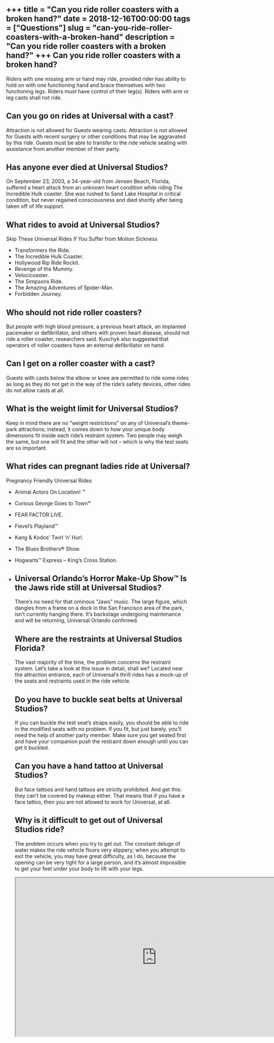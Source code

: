 +++
title = "Can you ride roller coasters with a broken hand?"
date = 2018-12-16T00:00:00
tags = ["Questions"]
slug = "can-you-ride-roller-coasters-with-a-broken-hand"
description = "Can you ride roller coasters with a broken hand?"
+++
Can you ride roller coasters with a broken hand?
------------------------------------------------

Riders with one missing arm or hand may ride, provided rider has ability to hold on with one functioning hand and brace themselves with two functioning legs. Riders must have control of their leg(s). Riders with arm or leg casts shall not ride.

Can you go on rides at Universal with a cast?
---------------------------------------------

Attraction is not allowed for Guests wearing casts. Attraction is not allowed for Guests with recent surgery or other conditions that may be aggravated by this ride. Guests must be able to transfer to the ride vehicle seating with assistance from another member of their party.

Has anyone ever died at Universal Studios?
------------------------------------------

On September 23, 2003, a 34-year-old from Jensen Beach, Florida, suffered a heart attack from an unknown heart condition while riding The Incredible Hulk coaster. She was rushed to Sand Lake Hospital in critical condition, but never regained consciousness and died shortly after being taken off of life support.

What rides to avoid at Universal Studios?
-----------------------------------------

Skip These Universal Rides If You Suffer from Motion Sickness

- Transformers the Ride.
- The Incredible Hulk Coaster.
- Hollywood Rip Ride Rockit.
- Revenge of the Mummy.
- Velocicoaster.
- The Simpsons Ride.
- The Amazing Adventures of Spider-Man.
- Forbidden Journey.

Who should not ride roller coasters?
------------------------------------

But people with high blood pressure, a previous heart attack, an implanted pacemaker or defibrillator, and others with proven heart disease, should not ride a roller coaster, researchers said. Kuschyk also suggested that operators of roller coasters have an external defibrillator on hand.

Can I get on a roller coaster with a cast?
------------------------------------------

Guests with casts below the elbow or knee are permitted to ride some rides as long as they do not get in the way of the ride’s safety devices, other rides do not allow casts at all.

What is the weight limit for Universal Studios?
-----------------------------------------------

Keep in mind there are no “weight restrictions” on any of Universal’s theme-park attractions; instead, it comes down to how your unique body dimensions fit inside each ride’s restraint system. Two people may weigh the same, but one will fit and the other will not – which is why the test seats are so important.

What rides can pregnant ladies ride at Universal?
-------------------------------------------------

Pregnancy Friendly Universal Rides

- Animal Actors On Location! ™
- Curious George Goes to Town℠
- FEAR FACTOR LIVE.
- Fievel’s Playland™
- Kang &amp; Kodos’ Twirl ‘n’ Hurl.
- The Blues Brothers® Show.
- Hogwarts™ Express – King’s Cross Station.
- Universal Orlando’s Horror Make-Up Show™ Is the Jaws ride still at Universal Studios?
    --------------------------------------------
    
    There’s no need for that ominous “Jaws” music. The large figure, which dangles from a frame on a dock in the San Francisco area of the park, isn’t currently hanging there. It’s backstage undergoing maintenance and will be returning, Universal Orlando confirmed.
    
    Where are the restraints at Universal Studios Florida?
    ------------------------------------------------------
    
    The vast majority of the time, the problem concerns the restraint system. Let’s take a look at this issue in detail, shall we? Located near the attraction entrance, each of Universal’s thrill rides has a mock-up of the seats and restraints used in the ride vehicle.
    
    Do you have to buckle seat belts at Universal Studios?
    ------------------------------------------------------
    
    If you can buckle the test seat’s straps easily, you should be able to ride in the modified seats with no problem. If you fit, but just barely, you’ll need the help of another party member. Make sure you get seated first and have your companion push the restraint down enough until you can get it buckled.
    
    Can you have a hand tattoo at Universal Studios?
    ------------------------------------------------
    
    But face tattoos and hand tattoos are strictly prohibited. And get this: they can’t be covered by makeup either. That means that if you have a face tattoo, then you are not allowed to work for Universal, at all.
    
    Why is it difficult to get out of Universal Studios ride?
    ---------------------------------------------------------
    
    The problem occurs when you try to get out. The constant deluge of water makes the ride vehicle floors very slippery; when you attempt to exit the vehicle, you may have great difficulty, as I do, because the opening can be very tight for a large person, and it’s almost impossible to get your feet under your body to lift with your legs.
    
    <iframe allow="accelerometer; autoplay; clipboard-write; encrypted-media; gyroscope; picture-in-picture" allowfullscreen="" class="__youtube_prefs__  epyt-is-override  no-lazyload" data-no-lazy="1" data-origheight="433" data-origwidth="770" data-skipgform_ajax_framebjll="" height="433" id="_ytid_31279" loading="lazy" src="https://www.youtube.com/embed/FPeq-FwPiik?enablejsapi=1&autoplay=0&cc_load_policy=0&cc_lang_pref=&iv_load_policy=1&loop=0&modestbranding=0&rel=1&fs=1&playsinline=0&autohide=2&theme=dark&color=red&controls=1&" title="YouTube player" width="770"></iframe>